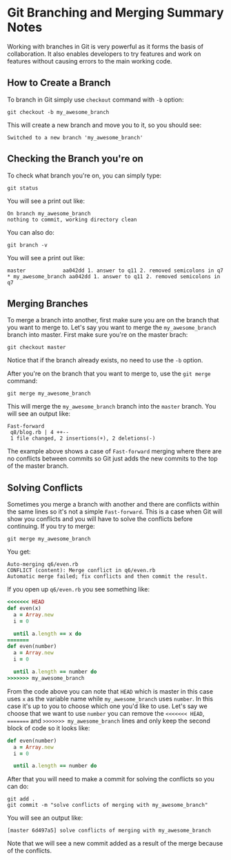 # Git Branching and Merging Summary Notes
Working with branches in Git is very powerful as it forms the basis of collaboration. It also enables developers to try features and work on features without causing errors to the main working code.

## How to Create a Branch
To branch in Git simply use `checkout` command with `-b` option:
```shell
git checkout -b my_awesome_branch
```
This will create a new branch and move you to it, so you should see:
```shell
Switched to a new branch 'my_awesome_branch'
```

## Checking the Branch you're on
To check what branch you're on, you can simply type:
```shell
git status
```
You will see a print out like:
```shell
On branch my_awesome_branch
nothing to commit, working directory clean
```
You can also do:
```shell
git branch -v
```
You will see a print out like:
```shell
master            aa042dd 1. answer to q11 2. removed semicolons in q7
* my_awesome_branch aa042dd 1. answer to q11 2. removed semicolons in q7
```

## Merging Branches
To merge a branch into another, first make sure you are on the branch that you want to merge to. Let's say you want to merge the `my_awesome_branch` branch into master. First make sure you're on the master brach:
```shell
git checkout master
```
Notice that if the branch already exists, no need to use the `-b` option.

After you're on the branch that you want to merge to, use the `git merge` command:
```shell
git merge my_awesome_branch
```
This will merge the `my_awesome_branch` branch into the `master` branch. You will see an output like:
```
Fast-forward
 q8/blog.rb | 4 ++--
 1 file changed, 2 insertions(+), 2 deletions(-)
```
The example above shows a case of `Fast-forward` merging where there are no conflicts between commits so Git just adds the new commits to the top of the master branch.

## Solving Conflicts
Sometimes you merge a branch with another and there are conflicts within the same lines so it's not a simple `Fast-forward`. This is a case when Git will show you conflicts and you will have to solve the conflicts before continuing. If you try to merge:
```shell
git merge my_awesome_branch
```
You get:
```
Auto-merging q6/even.rb
CONFLICT (content): Merge conflict in q6/even.rb
Automatic merge failed; fix conflicts and then commit the result.
```
If you open up `q6/even.rb` you see something like:
```ruby
<<<<<<< HEAD
def even(x)
  a = Array.new
  i = 0

  until a.length == x do
=======
def even(number)
  a = Array.new
  i = 0

  until a.length == number do
>>>>>>> my_awesome_branch
```
From the code above you can note that `HEAD` which is master in this case uses `x` as the variable name while `my_awesome_branch` uses `number`. In this case it's up to you to choose which one you'd like to use. Let's say we choose that we want to use `number` you can remove the `<<<<<<< HEAD`, `=======` and `>>>>>>> my_awesome_branch` lines and only keep the second block of code so it looks like:
```ruby
def even(number)
  a = Array.new
  i = 0

  until a.length == number do
```
After that you will need to make a commit for solving the conflicts so you can do:
```shell
git add .
git commit -m "solve conflicts of merging with my_awesome_branch"
```
You will see an output like:
```
[master 6d497a5] solve conflicts of merging with my_awesome_branch
```
Note that we will see a new commit added as a result of the merge because of the
conflicts.